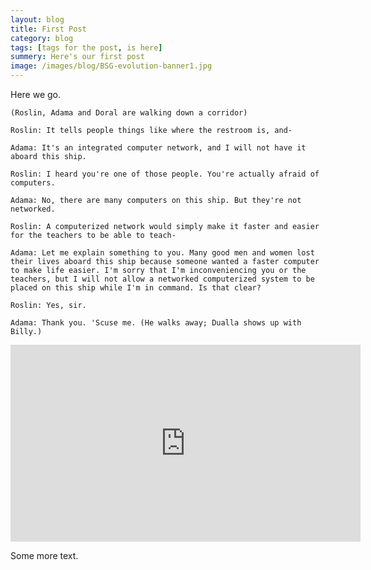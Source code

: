 ```yaml
---
layout: blog
title: First Post
category: blog
tags: [tags for the post, is here]  
summery: Here's our first post
image: /images/blog/BSG-evolution-banner1.jpg
---
```


Here we go.

```
(Roslin, Adama and Doral are walking down a corridor)

Roslin: It tells people things like where the restroom is, and-

Adama: It's an integrated computer network, and I will not have it aboard this ship.

Roslin: I heard you're one of those people. You're actually afraid of computers.

Adama: No, there are many computers on this ship. But they're not networked.

Roslin: A computerized network would simply make it faster and easier for the teachers to be able to teach-

Adama: Let me explain something to you. Many good men and women lost their lives aboard this ship because someone wanted a faster computer to make life easier. I'm sorry that I'm inconveniencing you or the teachers, but I will not allow a networked computerized system to be placed on this ship while I'm in command. Is that clear?

Roslin: Yes, sir.

Adama: Thank you. 'Scuse me. (He walks away; Dualla shows up with Billy.) 
```
<iframe width="560" height="315" src="https://www.youtube.com/embed/k3CN-wR05pY" frameborder="0" allowfullscreen></iframe>

Some more text.
